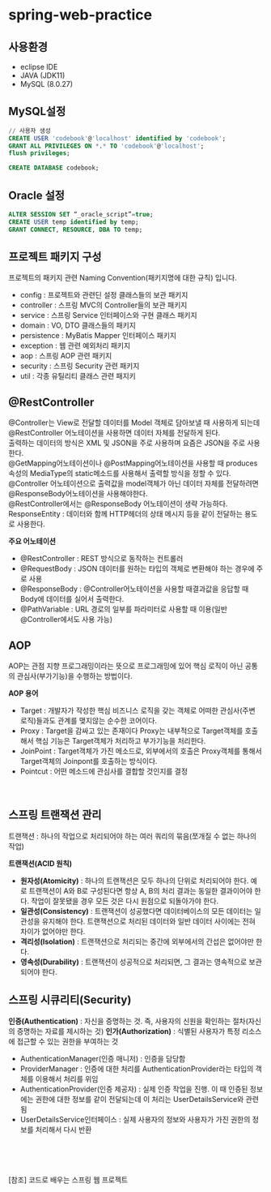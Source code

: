 # spring-web-practice

## 사용환경
- eclipse IDE
- JAVA (JDK11)
- MySQL (8.0.27)

## MySQL설정
```sql
// 사용자 생성
CREATE USER 'codebook'@'localhost' identified by 'codebook';
GRANT ALL PRIVILEGES ON *.* TO 'codebook'@'localhost';
flush privileges;

CREATE DATABASE codebook;
```

## Oracle 설정
```sql
ALTER SESSION SET “_oracle_script”=true;
CREATE USER temp identified by temp;
GRANT CONNECT, RESOURCE, DBA TO temp;
```

## 프로젝트 패키지 구성
프로젝트의 패키지 관련 Naming Convention(패키지명에 대한 규칙) 입니다.
- config : 프로젝트와 관련딘 설정 클래스들의 보관 패키지
- controller : 스프링 MVC의 Controller들의 보관 패키지
- service : 스프링 Service 인터페이스와 구현 클래스 패키지
- domain : VO, DTO 클래스들의 패키지
- persistence : MyBatis Mapper 인터페이스 패키지
- exception : 웹 관련 예외처리 패키지
- aop : 스프링 AOP 관련 패키지
- security : 스프링 Security 관련 패키지
- util : 각종 유틸리티 클래스 관련 패지키

## @RestController
@Controller는 View로 전달할 데이터를 Model 객체로 담아보낼 때 사용하게 되는데 @RestController 어노테이션을 사용하면 데이터 자체를 전달하게 된다.  
출력하는 데이터의 방식은 XML 및 JSON을 주로 사용하며 요즘은 JSON을 주로 사용한다.  
@GetMapping어노테이션이나 @PostMapping어노테이션을 사용할 때 produces 속성의 MediaType의 static메소드를 사용해서 출력할 방식을 정할 수 있다.  
@Controller 어노테이션으로 출력값을 model객체가 아닌 데이터 자체를 전달하려면 @ResponseBody어노테이션을 사용해야한다.   
@RestController에서는 @ResponseBody 어노테이션이 생략 가능하다.  
ResponseEntity : 데이터와 함께 HTTP헤더의 상태 메시지 등을 같이 전달하는 용도로 사용한다.
<br/>

**주요 어노테이션**
- @RestController : REST 방식으로 동작하는 컨트롤러
- @RequestBody : JSON 데이터를 원하는 타입의 객체로 변환해야 하는 경우에 주로 사용
- @ResponseBody : @Controller어노테이션을 사용할 때결과값을 응답할 때 Body에 데이터를 실어서 출력한다.
- @PathVariable : URL 경로의 일부를 파라미터로 사용할 때 이용(일반 @Controller에서도 사용 가능)


## AOP
AOP는 관점 지향 프로그래밍이라는 뜻으로 프로그래밍에 있어 핵심 로직이 아닌 공통의 관심사(부가기능)을 수행하는 방법이다.
<br/>

**AOP 용어**
- Target : 개발자가 작성한 핵심 비즈니스 로직을 갖는 객체로 어떠한 관심사(주변 로직)들과도 관계를 맺지않는 순수한 코어이다.
- Proxy : Target을 감싸고 있는 존재이다 Proxy는 내부적으로 Target객체를 호출해서 핵심 기능은 Target객체가 처리하고 부가기능을 처리한다.
- JoinPoint : Target객체가 가진 메소드로, 외부에서의 호출은 Proxy객체를 통해서 Target객체의 Joinpont를 호출하는 방식이다.
- Pointcut : 어떤 메소드에 관심사를 결합할 것인지를 결정 
<br/>

## 스프링 트랜잭션 관리
트랜잭션 : 하나의 작업으로 처리되어야 하는 여러 쿼리의 묶음(쪼개질 수 없는 하나의 작업)
<br/>

**트랜잭션(ACID 원칙)**
- **원자성(Atomicity)** : 하나의 트랜잭션은 모두 하나의 단위로 처리되어야 한다. 예로 트랜잭션이 A와 B로 구성된다면 항상 A, B의 처리 결과는 동일한 결과이어야 한다. 작업이 잘못됐을 경우 모든 것은 다시 원점으로 되돌아가야 한다.
- **일관성(Consistency)** : 트랜잭션이 성공했다면 데이터베이스의 모든 데이터는 일관성을 유지해야 한다. 트랜잭션으로 처리된 데이터와 일반 데이터 사이에는 전혀 차이가 없어야만 한다.
- **격리성(Isolation)** : 트랜잭션으로 처리되는 중간에 외부에서의 간섭은 없어야만 한다.
- **영속성(Durability)** : 트랜잭션이 성공적으로 처리되면, 그 결과는 영속적으로 보관되어야 한다.


## 스프링 시큐리티(Security)
**인증(Authentication)** : 자신을 증명하는 것. 즉, 사용자의 신원을 확인하는 절차(자신의 증명하는 자료를 제시하는 것)
**인가(Authorization)** : 식별된 사용자가 특정 리소스에 접근할 수 있는 권한을 부여하는 것
- AuthenticationManager(인증 매니저) : 인증을 담당함
- ProviderManager : 인증에 대한 처리를 AuthenticationProvider라는 타입의 객체를 이용해서 처리를 위임
- AuthenticationProvider(인증 제공자) : 실제 인증 작업을 진행. 이 때 인증된 정보에는 권한에 대한 정보를 같이 전달되는데 이 처리는 UserDetailsService와 관련됨
- UserDetailsService인터페이스 : 실제 사용자의 정보와 사용자가 가진 권한의 정보를 처리해서 다시 반환

<br/>
<br/>
<br/>

[참조] 코드로 배우는 스프링 웹 프로젝트
